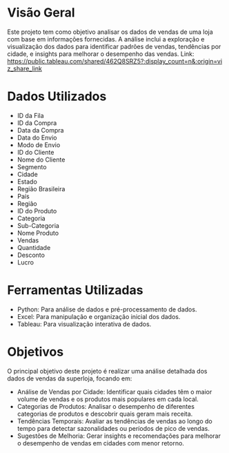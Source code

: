 # Visão Geral
Este projeto tem como objetivo analisar os dados de vendas de uma loja com base em informações fornecidas. A análise inclui a exploração e visualização dos dados para identificar padrões de vendas, tendências por cidade, e insights para melhorar o desempenho das vendas. Link: https://public.tableau.com/shared/462Q8SRZ5?:display_count=n&:origin=viz_share_link

# Dados Utilizados

- ID da Fila
- ID da Compra
- Data da Compra
- Data do Envio
- Modo de Envio
- ID do Cliente
- Nome do Cliente 
- Segmento
- Cidade
- Estado
- Região Brasileira
- País
- Região
- ID do Produto 
- Categoria
- Sub-Categoria
- Nome Produto
- Vendas
- Quantidade
- Desconto
- Lucro


# Ferramentas Utilizadas
- Python: Para análise de dados e pré-processamento de dados.
- Excel: Para manipulação e organização inicial dos dados.
- Tableau: Para visualização interativa de dados.

# Objetivos
O principal objetivo deste projeto é realizar uma análise detalhada dos dados de vendas da superloja, focando em:

- Análise de Vendas por Cidade: Identificar quais cidades têm o maior volume de vendas e os produtos mais populares em cada local.
- Categorias de Produtos: Analisar o desempenho de diferentes categorias de produtos e descobrir quais geram mais receita.
- Tendências Temporais: Avaliar as tendências de vendas ao longo do tempo para detectar sazonalidades ou períodos de pico de vendas.
- Sugestões de Melhoria: Gerar insights e recomendações para melhorar o desempenho de vendas em cidades com menor retorno.

